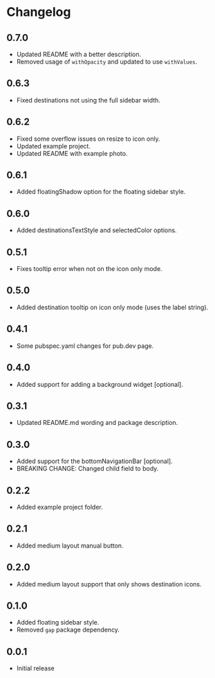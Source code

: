 # Changelog

## 0.7.0

- Updated README with a better description.
- Removed usage of `withOpacity` and updated to use `withValues`.

## 0.6.3

- Fixed destinations not using the full sidebar width.

## 0.6.2

- Fixed some overflow issues on resize to icon only.
- Updated example project.
- Updated README with example photo.

## 0.6.1

- Added floatingShadow option for the floating sidebar style.

## 0.6.0

- Added destinationsTextStyle and selectedColor options.

## 0.5.1

- Fixes tooltip error when not on the icon only mode.

## 0.5.0

- Added destination tooltip on icon only mode (uses the label string).

## 0.4.1

- Some pubspec.yaml changes for pub.dev page.

## 0.4.0

- Added support for adding a background widget [optional].

## 0.3.1

- Updated README.md wording and package description.

## 0.3.0

- Added support for the bottomNavigationBar [optional].
- BREAKING CHANGE: Changed child field to body.

## 0.2.2

- Added example project folder.

## 0.2.1

- Added medium layout manual button.

## 0.2.0

- Added medium layout support that only shows destination icons.

## 0.1.0

- Added floating sidebar style.
- Removed `gap` package dependency.

## 0.0.1

- Initial release
